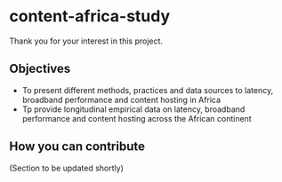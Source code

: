# content-africa-study
Thank you for your interest in this project. 

## Objectives
+ To present different methods, practices and data sources to latency, broadband performance and content hosting in Africa
+ Tp provide longitudinal empirical data on latency, broadband performance and content hosting across the African continent

## How you can contribute
(Section to be updated shortly)
